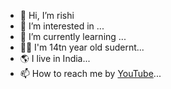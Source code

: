 - 👋 Hi, I’m rishi
- 👀 I’m interested in ...
- 🌱 I’m currently learning ...
- 👱‍♂️ I'm 14tn year old sudernt...
- 🌎 I live in India...
- 📫 How to reach me by <a href='https://www.youtube.com/channel/UCgw_kkA-7kKkPHgfA6oj36w'>YouTube</a>...
